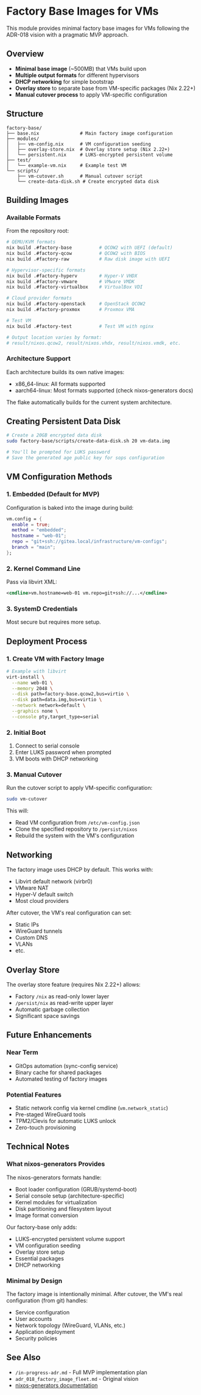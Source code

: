 # Factory Base Images for VMs

This module provides minimal factory base images for VMs following the ADR-018 vision with a pragmatic MVP approach.

## Overview

- **Minimal base image** (~500MB) that VMs build upon
- **Multiple output formats** for different hypervisors
- **DHCP networking** for simple bootstrap
- **Overlay store** to separate base from VM-specific packages (Nix 2.22+)
- **Manual cutover process** to apply VM-specific configuration

## Structure

```
factory-base/
├── base.nix               # Main factory image configuration
├── modules/
│   ├── vm-config.nix      # VM configuration seeding
│   ├── overlay-store.nix  # Overlay store setup (Nix 2.22+)
│   └── persistent.nix     # LUKS-encrypted persistent volume
├── test/
│   └── example-vm.nix     # Example test VM
└── scripts/
    ├── vm-cutover.sh      # Manual cutover script
    └── create-data-disk.sh # Create encrypted data disk
```

## Building Images

### Available Formats

From the repository root:

```bash
# QEMU/KVM formats
nix build .#factory-base          # QCOW2 with UEFI (default)
nix build .#factory-qcow          # QCOW2 with BIOS
nix build .#factory-raw           # Raw disk image with UEFI

# Hypervisor-specific formats  
nix build .#factory-hyperv        # Hyper-V VHDX
nix build .#factory-vmware        # VMware VMDK
nix build .#factory-virtualbox    # VirtualBox VDI

# Cloud provider formats
nix build .#factory-openstack     # OpenStack QCOW2
nix build .#factory-proxmox       # Proxmox VMA

# Test VM
nix build .#factory-test          # Test VM with nginx

# Output location varies by format:
# result/nixos.qcow2, result/nixos.vhdx, result/nixos.vmdk, etc.
```

### Architecture Support

Each architecture builds its own native images:
- x86_64-linux: All formats supported
- aarch64-linux: Most formats supported (check nixos-generators docs)

The flake automatically builds for the current system architecture.

## Creating Persistent Data Disk

```bash
# Create a 20GB encrypted data disk
sudo factory-base/scripts/create-data-disk.sh 20 vm-data.img

# You'll be prompted for LUKS password
# Save the generated age public key for sops configuration
```

## VM Configuration Methods

### 1. Embedded (Default for MVP)

Configuration is baked into the image during build:

```nix
vm.config = {
  enable = true;
  method = "embedded";
  hostname = "web-01";
  repo = "git+ssh://gitea.local/infrastructure/vm-configs";
  branch = "main";
};
```

### 2. Kernel Command Line

Pass via libvirt XML:
```xml
<cmdline>vm.hostname=web-01 vm.repo=git+ssh://...</cmdline>
```

### 3. SystemD Credentials

Most secure but requires more setup.

## Deployment Process

### 1. Create VM with Factory Image

```bash
# Example with libvirt
virt-install \
  --name web-01 \
  --memory 2048 \
  --disk path=factory-base.qcow2,bus=virtio \
  --disk path=data.img,bus=virtio \
  --network network=default \
  --graphics none \
  --console pty,target_type=serial
```

### 2. Initial Boot

1. Connect to serial console
2. Enter LUKS password when prompted
3. VM boots with DHCP networking

### 3. Manual Cutover

Run the cutover script to apply VM-specific configuration:

```bash
sudo vm-cutover
```

This will:
- Read VM configuration from `/etc/vm-config.json`
- Clone the specified repository to `/persist/nixos`
- Rebuild the system with the VM's configuration

## Networking

The factory image uses DHCP by default. This works with:
- Libvirt default network (virbr0)
- VMware NAT
- Hyper-V default switch
- Most cloud providers

After cutover, the VM's real configuration can set:
- Static IPs
- WireGuard tunnels
- Custom DNS
- VLANs
- etc.

## Overlay Store

The overlay store feature (requires Nix 2.22+) allows:
- Factory `/nix` as read-only lower layer
- `/persist/nix` as read-write upper layer
- Automatic garbage collection
- Significant space savings

## Future Enhancements

### Near Term
- GitOps automation (sync-config service)
- Binary cache for shared packages
- Automated testing of factory images

### Potential Features
- Static network config via kernel cmdline (`vm.network_static`)
- Pre-staged WireGuard tools
- TPM2/Clevis for automatic LUKS unlock
- Zero-touch provisioning

## Technical Notes

### What nixos-generators Provides

The nixos-generators formats handle:
- Boot loader configuration (GRUB/systemd-boot)
- Serial console setup (architecture-specific)
- Kernel modules for virtualization
- Disk partitioning and filesystem layout
- Image format conversion

Our factory-base only adds:
- LUKS-encrypted persistent volume support
- VM configuration seeding
- Overlay store setup
- Essential packages
- DHCP networking

### Minimal by Design

The factory image is intentionally minimal. After cutover, the VM's real configuration (from git) handles:
- Service configuration
- User accounts
- Network topology (WireGuard, VLANs, etc.)
- Application deployment
- Security policies

## See Also

- `/in-progress-adr.md` - Full MVP implementation plan
- `adr_018_factory_image_fleet.md` - Original vision
- [nixos-generators documentation](https://github.com/nix-community/nixos-generators)